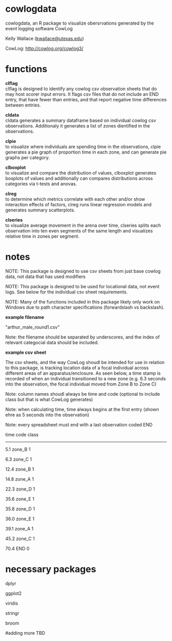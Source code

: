 # cowlogdata
cowlogdata, an R package to visualize obersrvations generated by the event logging software CowLog

Kelly Wallace (kwallace@utexas.edu)

CowLog: http://cowlog.org/cowlog3/

# functions
<b>clflag</b><br>
clflag is designed to identify any cowlog csv observation sheets that do may host scorer input errors. It flags csv files that do not include an END entry, that have fewer than entries, and that report negative time differences between entries.

<b>cldata</b><br>
cldata generates a summary dataframe based on individual cowlog csv observations. Additionaly it generates a list of zones dientified in the observations.

<b>clpie</b><br>
to visualize where individuals are spending time in the observations, clpie generates a pie graph of proportion time in each zone, and can generate pie graphs per category.

<b>clboxplot</b><br>
to visualize and compare the distribution of values, clboxplot generates bosplots of values and additionally can compares distributions across categories via t-tests and anovas.

<b>clreg</b><br>
to determine which metrics correlate with each other and/or show interaction effects of factors, clreg runs linear regression models and generates summary scatterplots.

<b>clseries</b><br>
to visualize average movement in the arena over time, clseries splits each observation into ten even segments of the same length and visualizes relative time in zones per segment.


# notes

NOTE: This package is designed to use csv sheets from just base cowlog data, not data that has used modifiers

NOTE: This package is designed to be used for locational data, not event logs. See below for the individual csv sheet requirements. 

NOTE: Many of the functions included in this package likely only work on Windows due to path character specifications (forwardslash vs backslash). 

<b>example filename</b> 

"arthur_male_round1.csv"

Note: the filename should be separated by underscores, and the index of relevant categocial data should be included. 


<b>example csv sheet</b>

The csv sheets, and the way CowLog shoudl be intended for use in relation to this package, is tracking location data of a focal individual across different areas of an apparatus/enclosure. As seen below, a time stamp is recorded of when an individual transitioned to a new zone (e.g. 6.3 seconds into the observation, the focal individual moved from Zone B to Zone C)

Note: column names shoudl always be time and code (optional to include class but that is what CowLog generates)

Note: when calculating time, time always begins at the first entry (shown ehre as 5 seconds into the observation)

Note: every spreadsheet must end with a last observation coded END

time     code      class

-----    ------    -------

5.1       zone_B     1

6.3       zone_C     1

12.4      zone_B     1

14.8      zone_A     1

22.3      zone_D     1

35.6      zone_E     1

35.8      zone_D     1

36.0      zone_E     1

39.1      zone_A     1

45.2      zone_C     1

70.4      END        0

# necessary packages

dplyr

ggplot2

viridis

stringr

broom






#adding more TBD

